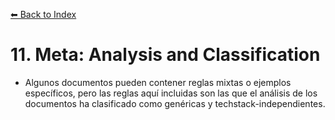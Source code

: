 [⬅ Back to Index](./index.md)

# 11. Meta: Analysis and Classification

- Algunos documentos pueden contener reglas mixtas o ejemplos específicos, pero las reglas aquí incluidas son las que el análisis de los documentos ha clasificado como genéricas y techstack-independientes. 